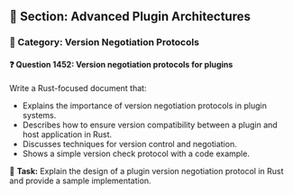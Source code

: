 ## 📘 Section: Advanced Plugin Architectures  
### 🔹 Category: Version Negotiation Protocols  
#### ❓ Question 1452: Version negotiation protocols for plugins

Write a Rust-focused document that:

- Explains the importance of version negotiation protocols in plugin systems.
- Describes how to ensure version compatibility between a plugin and host application in Rust.
- Discusses techniques for version control and negotiation.
- Shows a simple version check protocol with a code example.

🔧 **Task:** Explain the design of a plugin version negotiation protocol in Rust and provide a sample implementation.
